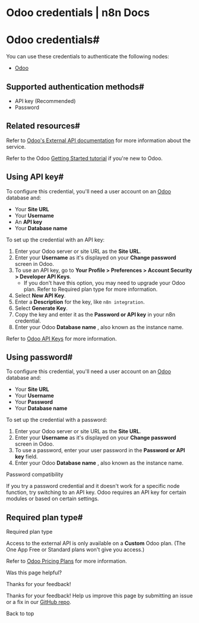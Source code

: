 # Odoo credentials | n8n Docs

[ ](https://github.com/n8n-io/n8n-docs/edit/main/docs/integrations/builtin/credentials/odoo.md "Edit this page")

# Odoo credentials#

You can use these credentials to authenticate the following nodes:

  * [Odoo](../../app-nodes/n8n-nodes-base.odoo/)

## Supported authentication methods#

  * API key (Recommended)
  * Password

## Related resources#

Refer to [Odoo's External API documentation](https://www.odoo.com/documentation/17.0/developer/reference/external_api.html) for more information about the service.

Refer to the Odoo [Getting Started tutorial](https://www.odoo.com/slides/getting-started-15) if you're new to Odoo.

## Using API key#

To configure this credential, you'll need a user account on an [Odoo](https://www.odoo.com/) database and:

  * Your **Site URL**
  * Your **Username**
  * An **API key**
  * Your **Database name**

To set up the credential with an API key:

  1. Enter your Odoo server or site URL as the **Site URL**.
  2. Enter your **Username** as it's displayed on your **Change password** screen in Odoo.
  3. To use an API key, go to **Your Profile > Preferences > Account Security > Developer API Keys**.
     * If you don't have this option, you may need to upgrade your Odoo plan. Refer to Required plan type for more information.
  4. Select **New API Key**.
  5. Enter a **Description** for the key, like `n8n integration`.
  6. Select **Generate Key**.
  7. Copy the key and enter it as the **Password or API key** in your n8n credential.
  8. Enter your Odoo **Database name** , also known as the instance name.

Refer to [Odoo API Keys](https://www.odoo.com/documentation/15.0/developer/reference/external_api.html?#api-keys) for more information.

## Using password#

To configure this credential, you'll need a user account on an [Odoo](https://www.odoo.com/) database and:

  * Your **Site URL**
  * Your **Username**
  * Your **Password**
  * Your **Database name**

To set up the credential with a password:

  1. Enter your Odoo server or site URL as the **Site URL**.
  2. Enter your **Username** as it's displayed on your **Change password** screen in Odoo.
  3. To use a password, enter your user password in the **Password or API key** field.
  4. Enter your Odoo **Database name** , also known as the instance name.

Password compatibility

If you try a password credential and it doesn't work for a specific node function, try switching to an API key. Odoo requires an API key for certain modules or based on certain settings.

## Required plan type#

Required plan type

Access to the external API is only available on a **Custom** Odoo plan. (The One App Free or Standard plans won't give you access.)

Refer to [Odoo Pricing Plans](https://www.odoo.com/pricing-plan) for more information.

Was this page helpful? 

Thanks for your feedback! 

Thanks for your feedback! Help us improve this page by submitting an issue or a fix in our [GitHub repo](https://github.com/n8n-io/n8n-docs). 

Back to top